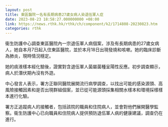 ```yaml
---
layout: post
title: 東區醫院一名有長期病患27歲女病人染退伍軍人症
date: 2023-08-23 18:58:27.000000000 +08:00
link: https://news.rthk.hk/rthk/ch/component/k2/1714808-20230823.htm
categories: rthk
---
```


衞生防護中心調查東區醫院內一宗退伍軍人病個案，涉及有長期病患的27歲女病人，她自本月7日起入住東區醫院，並於本月18日出現發燒和咳嗽。她的臨床診斷為肺炎，現時情況穩定。

她的痰液樣本經化驗後，證實對含退伍軍人菌屬菌種呈陽性反應。初步調查顯示，病人於潛伏期內沒有外遊。

中心發言人表示，署方正聯同醫院展開流行病學調查，以找出可能的感染源頭、高風險接觸因素和是否出現群組個案，並已從可能源頭採集相關水樣本和環境採樣樣本進行化驗。

署方正追蹤病人的接觸者，包括該院的職員和住院病人，並會對他們展開醫學監察。衞生防護中心已向職員和住院病人提供預防退伍軍人病的健康建議，調查仍在進行。
